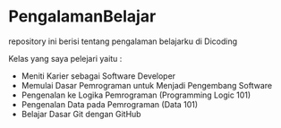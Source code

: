 # PengalamanBelajar
repository ini berisi tentang pengalaman belajarku di Dicoding

Kelas yang saya pelejari yaitu :
  * Meniti Karier sebagai Software Developer	
  * Memulai Dasar Pemrograman untuk Menjadi Pengembang Software
  * Pengenalan ke Logika Pemrograman (Programming Logic 101)	
  * Pengenalan Data pada Pemrograman (Data 101)	
  * Belajar Dasar Git dengan GitHub
